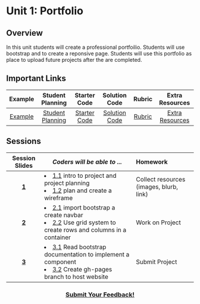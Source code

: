 # Unit 1: Portfolio


## Overview
In this unit students will create a professional portfoilio. Students will use bootstrap and to create a reponsive page. Students will use this portfolio as place to upload future projects after the are completed. 
## Important Links

| Example | Student Planning |  Starter Code | Solution Code  | Rubric | Extra Resources |
|:-------:|:-------:|:-------:|:-------:|:-------:|:-------:|
|[Example](https://scriptedcurriculum.github.io/advanced_portfolio_solution/)|[Student Planning](https://drive.google.com/open?id=1W1ZubA5UIIdpQ08Bff4FJ0g1wtFD3mIXNRbxBNqoy3A) |[Starter Code](https://github.com/ScriptEdcurriculum/advanced_portfolio_startercode) |[Solution Code](https://github.com/ScriptEdcurriculum/advanced_portfolio_solution) | [Rubric](https://drive.google.com/open?id=1OcgOVmsKKEHgFG6v5Z0eJaVY23k6qdUKJoy5Y3WXS4w) | [Extra Resources](https://github.com/ScriptEdcurriculum/curriculum17-18/wiki/2:-Advanced#unit-1-portfolio)|

## Sessions 
|Session Slides|*Coders will be able to ...*|Homework|
|:-------:|-------|:-------|
|[**1**](https://docs.google.com/presentation/d/1BFQ0SddrIQbAWv8v2pfnViP2D1fNlmFQxhTKV4Lc10E/edit#slide=id.g1e220fa94a_0_26)|<li> [1.1](https://github.com/ScriptEdcurriculum/advanced_portfolio_solution/blob/1.1/index.html)  intro to project and project planning </li><li>[1.2](https://github.com/ScriptEdcurriculum/advanced_portfolio_solution/blob/1.2/index.html) plan and create a wireframe </li> | Collect resources (images, blurb, link)|
|[**2**](https://docs.google.com/presentation/d/1BFQ0SddrIQbAWv8v2pfnViP2D1fNlmFQxhTKV4Lc10E/edit#slide=id.g1f587f6424_5_5)| <li> [2.1](https://github.com/ScriptEdcurriculum/advanced_portfolio_solution/blob/2.1/index.html) import bootstrap a create navbar </li> <li> [2.2](https://github.com/ScriptEdcurriculum/advanced_portfolio_solution/blob/2.2/index.html) Use grid system to create rows and columns in a container</li> |Work on Project|
|[**3**](https://docs.google.com/presentation/d/1BFQ0SddrIQbAWv8v2pfnViP2D1fNlmFQxhTKV4Lc10E/edit#slide=id.g1e220fa94a_0_4)| <li> [3.1](https://github.com/ScriptEdcurriculum/advanced_portfolio_solution/blob/3.1/index.html) Read bootstrap documentation to implement a component </li> <li>[3.2](https://github.com/ScriptEdcurriculum/advanced_portfolio_solution/blob/3.2/index.html) Create gh-pages branch to host website </li> |Submit Project|

<h3 align="center"><a href="https://docs.google.com/forms/d/e/1FAIpQLSdmoYjRk6tqJHI5Y1ELjOZ7tiYj58dmoIBEeUaXK5ciIdljIg/viewform">Submit Your Feedback!</a></h3>
